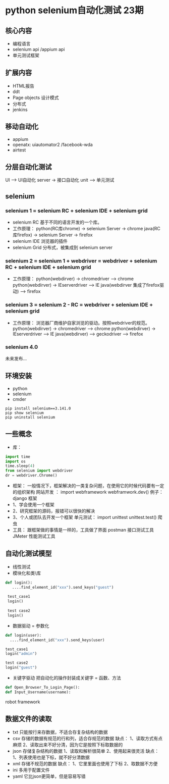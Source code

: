 
# python selenium自动化测试 23期

## 核心内容
* 编程语言
* selenium api /appium  api
* 单元测试框架 

## 扩展内容
* HTML报告
* ddt
* Page objects 设计模式
* 分布式
* jenkins

## 移动自动化
* appium
* openatx: uiautomator2 /facebook-wda
* airtest

## 分层自动化测试
   UI --> UI自动化
  server -> 接口自动化
unit --> 单元测试

## selenium

### selenium 1 = selenium RC + selenium IDE + selenium grid
* selenium RC 基于不同的语言开发的一个库。
* 工作原理：
python(RC库chrome) -> selenium Server -> chrome
java(RC库firefox) -> selenium Server -> firefox
* selenium IDE 浏览器的插件
* selenium Grid 分布式，被集成到 selenium server

### selenium 2 = selenium 1 + webdriver = webdriver + selenium RC + selenium IDE + selenium grid
* 工作原理：
python(webdirver) -> chromedriver --> chrome
python(webdirver) -> IEserverdriver --> IE
java(webdirver 集成了firefox驱动) --> firefox
### selenium 3 = selenium 2 - RC = webdriver + selenium IDE + selenium grid
* 工作原理：
浏览器厂商维护自家浏览的驱动。按照webdriver的规范。
python(webdirver) -> chromedriver --> chrome
python(webdirver) -> IEserverdriver --> IE
java(webdirver) --> geckodriver --> firefox

### selenium 4.0

未来发布...

## 环境安装

* python
* selenium
* cmder

```shell
pip install selenium==3.141.0
pip show selenium
pip uninstall selenium
```

## 一些概念

* 库：
```python
import time
import os 
time.sleep(4)
from selenium import webdriver
dr = webdriver.Chrome()
```
* 框架：
一般情况下，框架解决的一类复杂问题，在使用它的时候代码要有一定的组织架构
  网站开发 ：
import webframework
webframwork.dev()
  例子：django 框架
* 1、学会使用一个框架
* 2、研究框架的源码，报错可以很快的解决
* 3、个人或团队去开发一个框架 
  单元测试：
import unittest
unittest.test()
  爬虫
* 工具：
跟框架做的事情是一样的，工具做了界面
postman 接口测试工具
JMeter 性能测试工具

## 自动化测试模型

* 线性测试
* 模块化和类\库
```python
def login():
   ....find_element_id("xxx").send_keys("guest")
   
 test_case1 
 login()
 
 test case2
 login()

```
 * 数据驱动 = 参数化
 ```python
def login(user):
   ....find_element_id("xxx").send_keys(user)

 test_case1 
 login("admin")
 
 test case2
 login("guest")
```
 
 * 关键字驱动
 把自动化的操作封装成关键字 = 函数、方法
 ```python
def Open_Browser_To_Login_Page():
def Input_Username(username):
```
robot framework 

## 数据文件的读取

* txt
只能按行来存数据，不适合存复杂结构的数据
* csv
存储的数据有规范的行和列，适合存规范的数据
缺点：
1、读取方式有点麻烦
2、读取出来不好分清，因为它是按照下标取数据的
* json
存储复杂结构的数据
1、读取和解析很简单
2、使用起来很灵活
缺点：
1、列表使用也是下标，就不好分清数据
* xml
存储不规范的数据
缺点：
1、它里里面也使用了下标
2、取数据不方便
* ini
多用于配置文件
* yaml
它比json更简单，但是容易写错
